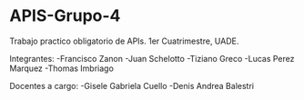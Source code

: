 # APIS-Grupo-4
Trabajo practico obligatorio de APIs. 1er Cuatrimestre, UADE.

Integrantes:
-Francisco Zanon
-Juan Schelotto
-Tiziano Greco
-Lucas Perez Marquez
-Thomas Imbriago

Docentes a cargo:
-Gisele Gabriela Cuello
-Denis Andrea Balestri


